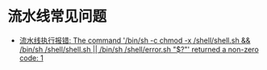 # 流水线常见问题

- [流水线执行报错: The command '/bin/sh -c chmod -x /shell/shell.sh && /bin/sh /shell/shell.sh || /bin/sh /shell/error.sh "\$?"' returned a non-zero code: 1](assembly_line_shell_1.md)
